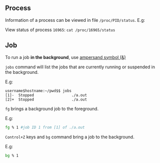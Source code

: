 ## Process

Information of a process can be viewed in file ``/proc/PID/status``. E.g: 

View status of process ``16965``: ``cat /proc/16965/status``

## Job

To run a job **in the background**, use [ampersand symbol (&)](https://github.com/TranPhucVinh/Linux-Shell/blob/master/Unix%20commands/List%20of%20commands.md#-control-operator)

``jobs`` command will list the jobs that are currently running or suspended in the background.

E.g:

```
username$hostname:~/pwd$$ jobs
[1]-  Stopped                 ./a.out
[2]+  Stopped                 ./a.out
```

``fg`` brings a background job to the foreground.

E.g:

```sh
fg % 1 #job ID 1 from [1] of ./a.out
```

``Control+Z`` keys and ``bg`` command bring a job to the background.

E.g:

```sh
bg % 1
```